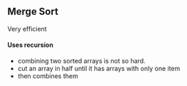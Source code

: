 ## Merge Sort 
Very efficient 
#### Uses recursion 
- combining two sorted arrays is not so hard. 
- cut an array in half until it has arrays with only one item 
- then combines them 
